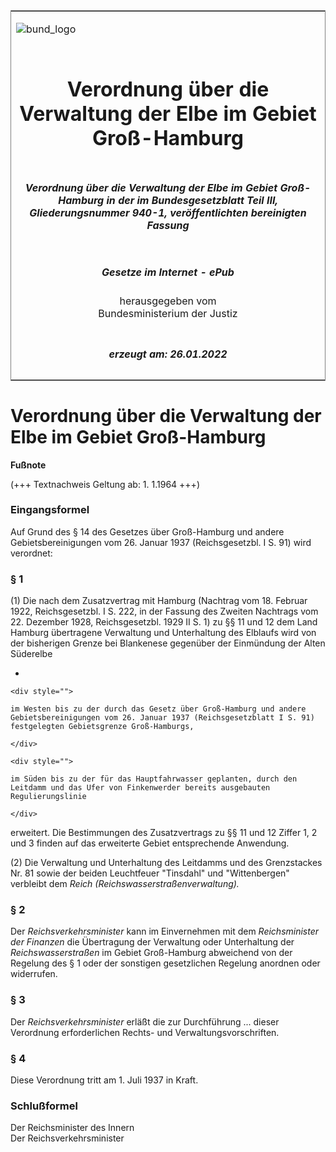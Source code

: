 <span id="DECKBLATT.html"></span>

<table border="0" frame="border" width="100%">

<tr valign="top">

<td align="left">

![bund\_logo](BfJ_2021_Web_de_de.gif)

</td>

<td align="right">

 

</td>

</tr>

<tr align="center" valign="middle">

<td colspan="2">

# Verordnung über die Verwaltung der Elbe im Gebiet Groß-Hamburg

</td>

</tr>

<tr align="center" valign="middle">

<td colspan="2">

##### Verordnung über die Verwaltung der Elbe im Gebiet Groß-Hamburg in der im Bundesgesetzblatt Teil III, Gliederungsnummer 940-1, veröffentlichten bereinigten Fassung

</td>

</tr>

<tr align="center" valign="middle">

<td colspan="2">

  
  

##### Gesetze im Internet - ePub  
  
herausgegeben vom  
Bundesministerium der Justiz

</td>

</tr>

<tr align="center" valign="bottom">

<td colspan="2">

  
  

##### erzeugt am: 26.01.2022

</td>

</tr>

</table>

<span id="BJNR007270937.html"></span>

# Verordnung über die Verwaltung der Elbe im Gebiet Groß-Hamburg

<div>

  
**Fußnote**

<div class="jnhtml">

<div>

<div class="jurAbsatz">

(+++ Textnachweis Geltung ab: 1. 1.1964 +++)

</div>

</div>

</div>

</div>

<span id="BJNR007270937BJNE000100326.html"></span>

### Eingangsformel  

<div>

<div class="jnhtml">

<div>

<div class="jurAbsatz">

Auf Grund des § 14 des Gesetzes über Groß-Hamburg und andere
Gebietsbereinigungen vom 26. Januar 1937 (Reichsgesetzbl. I S. 91) wird
verordnet:

</div>

</div>

</div>

</div>

<span id="BJNR007270937BJNE000200326.html"></span>

### § 1  

<div>

<div class="jnhtml">

<div>

<div class="jurAbsatz">

(1) Die nach dem Zusatzvertrag mit Hamburg (Nachtrag vom 18. Februar
1922, Reichsgesetzbl. I S. 222, in der Fassung des Zweiten Nachtrags vom
22. Dezember 1928, Reichsgesetzbl. 1929 II S. 1) zu §§ 11 und 12 dem
Land Hamburg übertragene Verwaltung und Unterhaltung des Elblaufs wird
von der bisherigen Grenze bei Blankenese gegenüber der Einmündung der
Alten Süderelbe

  - 
    
    <div style="">
    
    im Westen bis zu der durch das Gesetz über Groß-Hamburg und andere
    Gebietsbereinigungen vom 26. Januar 1937 (Reichsgesetzblatt I S. 91)
    festgelegten Gebietsgrenze Groß-Hamburgs,
    
    </div>
    
    <div style="">
    
    im Süden bis zu der für das Hauptfahrwasser geplanten, durch den
    Leitdamm und das Ufer von Finkenwerder bereits ausgebauten
    Regulierungslinie
    
    </div>

erweitert. Die Bestimmungen des Zusatzvertrags zu §§ 11 und 12 Ziffer 1,
2 und 3 finden auf das erweiterte Gebiet entsprechende Anwendung.

</div>

<div class="jurAbsatz">

(2) Die Verwaltung und Unterhaltung des Leitdamms und des Grenzstackes
Nr. 81 sowie der beiden Leuchtfeuer "Tinsdahl" und "Wittenbergen"
verbleibt dem <span style="font-style:italic;">Reich
(Reichswasserstraßenverwaltung).</span>

</div>

</div>

</div>

</div>

<span id="BJNR007270937BJNE000300326.html"></span>

### § 2  

<div>

<div class="jnhtml">

<div>

<div class="jurAbsatz">

Der <span style="font-style:italic;">Reichsverkehrsminister</span> kann
im Einvernehmen mit dem <span style="font-style:italic;">Reichsminister
der Finanzen</span> die Übertragung der Verwaltung oder Unterhaltung der
<span style="font-style:italic;">Reichswasserstraßen</span> im Gebiet
Groß-Hamburg abweichend von der Regelung des § 1 oder der sonstigen
gesetzlichen Regelung anordnen oder widerrufen.

</div>

</div>

</div>

</div>

<span id="BJNR007270937BJNE000400326.html"></span>

### § 3  

<div>

<div class="jnhtml">

<div>

<div class="jurAbsatz">

Der <span style="font-style:italic;">Reichsverkehrsminister</span>
erläßt die zur Durchführung ... dieser Verordnung erforderlichen
Rechts- und Verwaltungsvorschriften.

</div>

</div>

</div>

</div>

<span id="BJNR007270937BJNE000500326.html"></span>

### § 4  

<div>

<div class="jnhtml">

<div>

<div class="jurAbsatz">

Diese Verordnung tritt am 1. Juli 1937 in Kraft.

</div>

</div>

</div>

</div>

<span id="BJNR007270937BJNE000600326.html"></span>

### Schlußformel  

<div>

<div class="jnhtml">

<div>

<div class="jurAbsatz">

<span class="SP">Der Reichsminister des Innern</span>  
<span class="SP">Der Reichsverkehrsminister</span>

</div>

</div>

</div>

</div>
